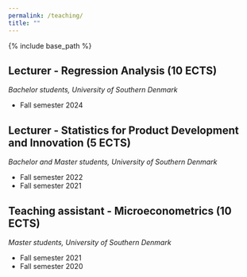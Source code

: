 ```yaml
---
permalink: /teaching/
title: ""
---
```


{% include base_path %}

Lecturer - Regression Analysis (10 ECTS)
------

*Bachelor students, University of Southern Denmark*

* Fall semester 2024


Lecturer - Statistics for Product Development and Innovation (5 ECTS)
------

*Bachelor and Master students, University of Southern Denmark*

* Fall semester 2022
* Fall semester 2021


Teaching assistant - Microeconometrics (10 ECTS)
------

*Master students, University of Southern Denmark*

* Fall semester 2021
* Fall semester 2020
